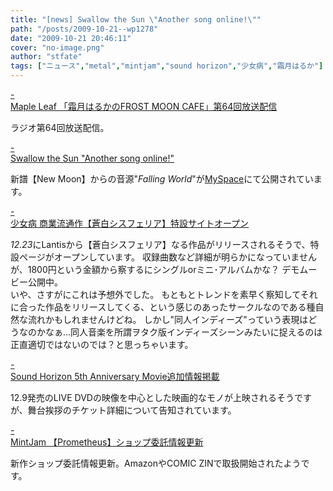 ```yaml
---
title: "[news] Swallow the Sun \"Another song online!\""
path: "/posts/2009-10-21--wp1278"
date: "2009-10-21 20:46:11"
cover: "no-image.png"
author: "stfate"
tags: ["ニュース","metal","mintjam","sound horizon","少女病","霜月はるか"]
---
```


<style type="text/css">
<!--
p {white-space: pre-wrap};
-->
</style>

<a class="topics" href="http://www.timerocket.co.jp/fmc/" target="_blank">- Maple Leaf 「霜月はるかのFROST MOON CAFE」第64回放送配信</a>
<div class="news">ラジオ第64回放送配信。</div>

<a class="topics" href="http://www.swallowthesun.net/site/" target="_blank">- Swallow the Sun "Another song online!"</a>
<div class="news">新譜【New Moon】からの音源"<em>Falling World</em>"が<a href="http://www.myspace.com/swallowthesundoom">MySpace</a>にて公開されています。</div>

<a class="topics" href="http://www.lantis.jp/special/shoujobyou/main.html" target="_blank">- 少女病 商業流通作【蒼白シスフェリア】特設サイトオープン</a>
<div class="news"><em>12.23</em>にLantisから【蒼白シスフェリア】なる作品がリリースされるそうで、特設ページがオープンしています。
収録曲数など詳細が明らかになっていませんが、1800円という金額から察するにシングルorミニ･アルバムかな？
デモムービー公開中。
<div id="talk">いや、さすがにこれは予想外でした。
もともとトレンドを素早く察知してそれに合った作品をリリースしてくる、という感じのあったサークルなのである種自然な流れかもしれませんけどね。
しかし"同人インディーズ"っていう表現はどうなのかなぁ…同人音楽を所謂ヲタク版インディーズシーンみたいに捉えるのは正直適切ではないのでは？と思っちゃいます。</div></div>

<a class="topics" href="http://www.soundhorizon.com/information/index.html" target="_blank">- Sound Horizon 5th Anniversary Movie追加情報掲載</a>
<div class="news">12.9発売のLIVE DVDの映像を中心とした映画的なモノが上映されるそうですが、舞台挨拶のチケット詳細について告知されています。</div>

<a class="topics" href="http://www.mintjam.net/mj/index.html" target="_blank">- MintJam 【Prometheus】ショップ委託情報更新</a>
<div class="news">新作ショップ委託情報更新。AmazonやCOMIC ZINで取扱開始されたようです。</div>